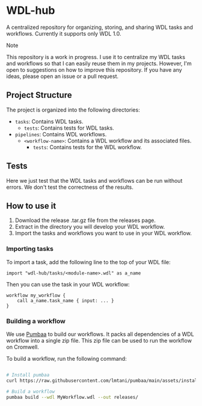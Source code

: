 # WDL-hub

A centralized repository for organizing, storing, and sharing WDL tasks and workflows. Currently it supports only WDL 1.0.

> [!NOTE]
> This repository is a work in progress. I use it to centralize my WDL tasks and workflows so that I can easily reuse them in my projects.
> However, I'm open to suggestions on how to improve this repository. If you have any ideas, please open an issue or a pull request.


## Project Structure

The project is organized into the following directories:

* `tasks`: Contains WDL tasks.
    * `tests`: Contains tests for WDL tasks.
* `pipelines`: Contains WDL workflows.
    * `<workflow-name>`: Contains a WDL workflow and its associated files.
        * `tests`: Contains tests for the WDL workflow.

## Tests

Here we just test that the WDL tasks and workflows can be run without errors. We don't test the correctness of the results.

## How to use it

1. Download the release .tar.gz file from the releases page.
1. Extract in the directory you will develop your WDL workflow.
1. Import the tasks and workflows you want to use in your WDL workflow.

### Importing tasks

To import a task, add the following line to the top of your WDL file:

```wdl
import "wdl-hub/tasks/<module-name>.wdl" as a_name
```

Then you can use the task in your WDL workflow:

```wdl
workflow my_workflow {
    call a_name.task_name { input: ... }
}
```

### Building a workflow

We use [Pumbaa](https://github.com/lmtani/pumbaa) to build our workflows. It packs all dependencies of a WDL workflow into a single zip file. This zip file can be used to run the workflow on Cromwell.

To build a workflow, run the following command:

```bash

# Install pumbaa
curl https://raw.githubusercontent.com/lmtani/pumbaa/main/assets/install.sh | bash

# Build a workflow
pumbaa build --wdl MyWorkflow.wdl --out releases/
```
